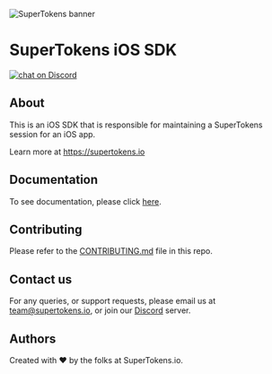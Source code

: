 
![SuperTokens banner](https://raw.githubusercontent.com/supertokens/supertokens-logo/master/images/Artboard%20%E2%80%93%2027%402x.png)

# SuperTokens iOS SDK

<a href="https://supertokens.io/discord">
<img src="https://img.shields.io/discord/603466164219281420.svg?logo=discord"
    alt="chat on Discord"></a>
    
## About
This is an iOS SDK that is responsible for maintaining a SuperTokens session for an iOS app.

Learn more at https://supertokens.io

## Documentation
To see documentation, please click [here](https://supertokens.io/docs/ios/installation).

## Contributing
Please refer to the [CONTRIBUTING.md](https://github.com/supertokens/supertokens-ios/blob/master/CONTRIBUTING.md) file in this repo.

## Contact us
For any queries, or support requests, please email us at team@supertokens.io, or join our [Discord](supertokens.io/discord) server.

## Authors
Created with :heart: by the folks at SuperTokens.io.

